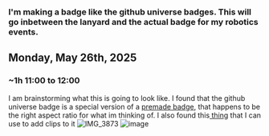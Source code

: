 ### I'm making a badge like the github universe badges. This will go inbetween the lanyard and the actual badge for my robotics events.

## Monday, May 26th, 2025
### ~1h 11:00 to 12:00
I am brainstorming what this is going to look like. I found that the github universe badge is a special version of a [premade badge](https://shop.pimoroni.com/products/badger-2040-w?variant=40514062221395), that happens to be the right aspect ratio for what im thinking of.
I also found this[ thing](https://www.amazon.com/400Pcs-Premium-Straps-Holders-Badges/dp/B081FB4XFD?source=ps-sl-shoppingads-lpcontext&ref_=fplfs&gQT=1&th=1) that I can use to add clips to it 
![IMG_3873](https://github.com/user-attachments/assets/cc70fc45-64e6-41ea-9bd3-0940b11b122b)
![image](https://github.com/user-attachments/assets/e7e1a4e6-53b7-4817-8808-c6e2309ae148)
